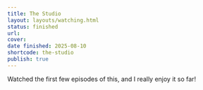 ```yaml
---
title: The Studio
layout: layouts/watching.html
status: finished
url:
cover:
date finished: 2025-08-10
shortcode: the-studio
publish: true
---
```

Watched the first few episodes of this, and I really enjoy it so far! 